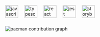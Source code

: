 <div align="left">
  <img src="https://cdn.jsdelivr.net/gh/devicons/devicon/icons/javascript/javascript-original.svg" height="40" alt="javascript logo"  />
  <img width="12" />
  <img src="https://cdn.jsdelivr.net/gh/devicons/devicon/icons/typescript/typescript-original.svg" height="40" alt="typescript logo"  />
  <img width="12" />
  <img src="https://cdn.jsdelivr.net/gh/devicons/devicon/icons/react/react-original.svg" height="40" alt="react logo"  />
  <img width="12" />
  <img src="https://cdn.jsdelivr.net/gh/devicons/devicon/icons/jest/jest-plain.svg" height="40" alt="jest logo"  />
  <img width="12" />
  <img src="https://cdn.jsdelivr.net/gh/devicons/devicon/icons/storybook/storybook-original.svg" height="40" alt="storybook logo"  />
</div>

###

<picture>
  <source media="(prefers-color-scheme: dark)" srcset="https://raw.githubusercontent.com/ChanmilBenitez/ChanmilBenitez/output/pacman-contribution-graph-dark.svg">
  <source media="(prefers-color-scheme: light)" srcset="https://raw.githubusercontent.com/ChanmilBenitez/ChanmilBenitez/output/pacman-contribution-graph.svg">
  <img alt="pacman contribution graph" src="https://raw.githubusercontent.com/ChanmilBenitez/ChanmilBenitez/output/pacman-contribution-graph.svg">
</picture>

###

